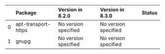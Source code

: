 <!-- markdown-link-check-disable -->

|    | Package             | Version in 8.2.0     | Version in 8.3.0     | Status   |
|---:|:--------------------|:---------------------|:---------------------|:---------|
|  0 | apt-transport-https | No version specified | No version specified |          |
|  1 | gnupg               | No version specified | No version specified |          |